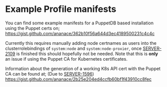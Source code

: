 Example Profile manifests
=========================

You can find some example manifests for a PuppetDB based installation using the Puppet certs on;
https://gist.github.com/ananace/362b10f56a644d3ec4189500231c4c4c

Currently this requires manually adding node certnames as users into the clusterrolebindings of `system:node` and `system:node-proxier`, once [SERVER-2109](https://tickets.puppetlabs.com/browse/SERVER-2109) is finished this should hopefully not be needed.
Note that this is **only** an issue if using the Puppet CA for Kubernetes certificates.

Information about the generation of a working K8s API cert with the Puppet CA can be found at; (Due to [SERVER-1596](https://tickets.puppetlabs.com/browse/SERVER-1596))
https://gist.github.com/ananace/2b25e204ed4ccfb60bf1f43910cc8fec
